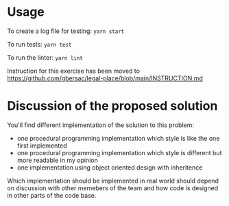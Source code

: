 # Usage

To create a log file for testing: `yarn start`

To run tests: `yarn test`

To run the linter: `yarn lint`

Instruction for this exercise has been moved to https://github.com/gbersac/legal-place/blob/main/INSTRUCTION.md

# Discussion of the proposed solution

You'll find different implementation of the solution to this problem:
- one procedural programming implementation which style is like the one first implemented
- one procedural programming implementation which style is different but more readable in my opinion
- one implementation using object oriented design with inheritence

Which implementation should be implemented in real world should depend on discussion with other memebers of the team and how code is designed in other parts of the code base.